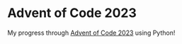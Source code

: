 # Advent of Code 2023
My progress through [Advent of Code 2023](https://adventofcode.com/2023) using Python!
